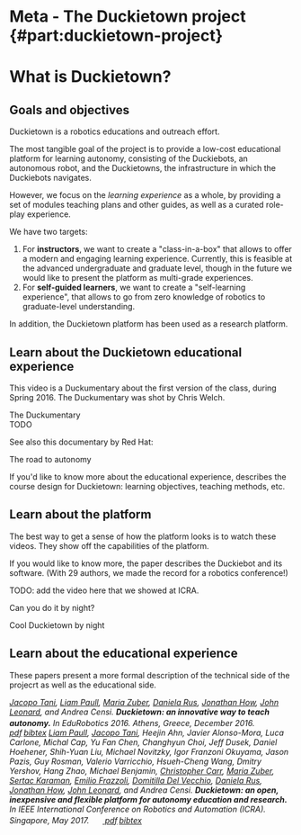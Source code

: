 # Meta - The Duckietown project {#part:duckietown-project}

# What is Duckietown?

## Goals and objectives

Duckietown is a robotics educations and outreach effort.

The most tangible goal of the project is to provide a low-cost educational platform for learning autonomy, consisting of the Duckiebots, an autonomous robot, and the Duckietowns,
the infrastructure in which the Duckiebots navigates.

However, we focus on the *learning experience* as a whole, by providing a set of modules teaching plans and other guides, as well as a curated role-play experience.

We have two targets:

1. For **instructors**, we want to create a "class-in-a-box" that allows to offer a modern and engaging learning experience. Currently, this is feasible at the advanced undergraduate and graduate level, though in the future we would like to present the platform as multi-grade experiences.
2. For **self-guided learners**, we want to create a "self-learning experience", that allows to go from zero knowledge of robotics to graduate-level understanding.

In addition, the Duckietown platform has been used as a research platform.

<!-- TODO: add references to papers submitted/published with it. -->

<!-- Duckietown has been recently incorporated as a non-profit foundation. -->

## Learn about the Duckietown educational experience

This video is a Duckumentary about the first version of the class, during Spring 2016. The Duckumentary was shot by Chris Welch.


<div figure-id="fig:duckumentary">
    <figcaption>The Duckumentary</figcaption>
    TODO
</div>

See also this documentary by Red Hat:

<div figure-id="fig:road-to-autonomy">
    <figcaption>The road to autonomy</figcaption>
    <dtvideo src="vimeo:219731087"/>
</div>

If you'd like to know more about the educational experience, [](#bib:tani16duckietown) describes the course design for Duckietown: learning objectives, teaching methods, etc.


## Learn about the platform

The best way to get a sense of how the platform looks is to watch
these videos. They show off the capabilities of the platform.

If you would like to know more, the paper [](#bib:paull17duckietown) describes the Duckiebot and its software. (With 29 authors, we made the record for a robotics conference!)

TODO: add the video here that we showed at ICRA.


Can you do it by night?

<div figure-id="fig:v3">
    <figcaption>Cool Duckietown by night</figcaption>
    <dtvideo src="vimeo:152825632"/>
</div>


## Learn about the educational experience

These papers present a more formal description of the technical side of the projecrt as well as the educational side.


<cite class='pub-ref-desc' id='bib:tani16duckietown'>
    <span class="author"><a href='https://eapsweb.mit.edu/people/jtani'>Jacopo Tani</a>, <a href='http://people.csail.mit.edu/lpaull/'>Liam Paull</a>, <a href='https://eapsweb.mit.edu/people/zuber/'>Maria Zuber</a>, <a href='http://danielarus.csail.mit.edu/'>Daniela Rus</a>, <a href='http://www.mit.edu/~jhow/'>Jonathan How</a>, <a href='https://marinerobotics.mit.edu/'>John Leonard</a>, and <span class="author-ac">Andrea Censi</span>.</span>
    <span class="title">Duckietown: an innovative way to teach autonomy.</span>
    <span class="booktitle">In <em>EduRobotics 2016</em>. Athens, Greece, December 2016.</span>
    <span class="links"><span class="pdf"><a href="http://people.csail.mit.edu/lpaull/publications/Tani_EDU_2016.pdf"><img style='border:0; margin-bottom:-6px; height: 17px'  src='pdf.png'/> pdf</a></span><span class="url"><a href="http://duckietown.mit.edu/"><img style='border:0; margin-bottom:-6px; height: 17px'  src='web.png'/> supp. material</a></span></span><a class='pub-ref-bibtex-link' onclick='javascript:document.getElementById("tani16duckietown").style.display="block";' href='javascript:void(0)'>bibtex</a><pre class='pub-ref-bibtex' id='tani16duckietown' style='display: none;'>@inproceedings{tani16duckietown,
        author = "Tani, Jacopo and Paull, Liam and Zuber, Maria and Rus, Daniela and How, Jonathan and Leonard, John and Censi, Andrea",
        title = "Duckietown: an Innovative Way to Teach Autonomy",
        url = "http://duckietown.mit.edu/",
        booktitle = "EduRobotics 2016",
        year = "2016",
        month = "December",
        address = "Athens, Greece",
        pdf = "http://people.csail.mit.edu/lpaull/publications/Tani_EDU_2016.pdf"
    }</pre>
</cite>


<style>
img.icon {
    float: left;
    width: 5em;
    margin: 0.5em;
}
.pub-ref-desc {  }
.pub-ref-short { width: 100%;
    /*font-size: smaller;*/
}
.pub-ref-desc .title {
    font-weight: bold;
}
.pdf, .url { margin-left: 3px;}
.url { display: none;}

.pub-ref-bibtex-link  { margin-left: 3px; }
@media print {
    .pub-ref-bibtex-link { display: none; }
}
</style>

<cite class='pub-ref-desc' id='bib:paull17duckietown'>
    <span class="author"><a href='http://people.csail.mit.edu/lpaull/'>Liam Paull</a>, <a href='https://eapsweb.mit.edu/people/jtani'>Jacopo Tani</a>, Heejin Ahn, Javier Alonso-Mora, Luca Carlone, Michal Cap, Yu Fan Chen, Changhyun Choi, Jeff Dusek, Daniel Hoehener, Shih-Yuan Liu, Michael Novitzky, Igor Franzoni Okuyama, Jason Pazis, Guy Rosman, Valerio Varricchio, Hsueh-Cheng Wang, Dmitry Yershov, Hang Zhao, Michael Benjamin, <a href='http://web.mit.edu/chrisc/www/Home.html'>Christopher Carr</a>, <a href='https://eapsweb.mit.edu/people/zuber/'>Maria Zuber</a>, <a href='http://karaman.mit.edu/'>Sertac Karaman</a>, <a href='http://ares.lids.mit.edu/'>Emilio Frazzoli</a>, <a href='http://www.mit.edu/~ddv/'>Domitilla Del Vecchio</a>, <a href='http://danielarus.csail.mit.edu/'>Daniela Rus</a>, <a href='http://www.mit.edu/~jhow/'>Jonathan How</a>, <a href='https://marinerobotics.mit.edu/'>John Leonard</a>, and <span class="author-ac">Andrea Censi</span>.</span>
    <span class="title">Duckietown: an open, inexpensive and flexible platform for autonomy education and research.</span>
    <span class="booktitle">In <em>IEEE International Conference on Robotics and Automation (ICRA)</em>. Singapore, May 2017.</span>
    <span class="links"><span class="pdf"><a href="http://people.csail.mit.edu/lpaull/publications/Paull_ICRA_2017.pdf"><img style='border:0; margin-bottom:-6px; height: 17px'  src='pdf.png'/> pdf</a></span><span class="url"><a href="http://duckietown.mit.edu/"><img style='border:0; margin-bottom:-6px; height: 17px'  src='web.png'/> supp. material</a></span></span><a class='pub-ref-bibtex-link' onclick='javascript:document.getElementById("paull17duckietown").style.display="block";' href='javascript:void(0)'>bibtex</a><pre class='pub-ref-bibtex' id='paull17duckietown' style='display: none;'>@inproceedings{paull17duckietown,
        author = "Paull, Liam and Tani, Jacopo and Ahn, Heejin and Alonso-Mora, Javier and Carlone, Luca and Cap, Michal and Chen, Yu Fan and Choi, Changhyun and Dusek, Jeff and Hoehener, Daniel and Liu, Shih-Yuan and Novitzky, Michael and Okuyama, Igor Franzoni and Pazis, Jason and Rosman, Guy and Varricchio, Valerio and Wang, Hsueh-Cheng and Yershov, Dmitry and Zhao, Hang and Benjamin, Michael and Carr, Christopher and Zuber, Maria and Karaman, Sertac and Frazzoli, Emilio and Vecchio, Domitilla Del and Rus, Daniela and How, Jonathan and Leonard, John and Censi, Andrea",
        title = "Duckietown: an Open, Inexpensive and Flexible Platform for Autonomy Education and Research",
        url = "http://duckietown.mit.edu/",
        booktitle = "IEEE International Conference on Robotics and Automation (ICRA)",
        year = "2017",
        month = "May",
        address = "Singapore",
        pdf = "http://people.csail.mit.edu/lpaull/publications/Paull_ICRA_2017.pdf"
    }</pre>
</cite>
